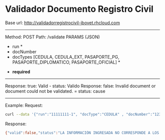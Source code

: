 # Validador Documento Registro Civil
Base url: http://validadorregistrocivil-jbovet.rhcloud.com

-------------
Method: POST 
Path: /validate
PARAMS (JSON)

 - run  *
 -  docNumber
 - docTypes [CEDULA,  CEDULA_EXT,  PASAPORTE_PG, PASAPORTE_DIPLOMATICO, PASAPORTE_OFICIAL] *

* **required**

 -------------
 
Response:                       true:  Valid - status: Valido
Response:                       false: Invalid document or document could not be validated. = status: cause

-------------
Example:
Request:
```sh
curl --data '{"run":"11111111-1", "docType":"CEDULA" , "docNumber":"123"}' -v -X POST -H 'Content-Type:application/json' http://validadorregistrocivil-jbovet.rhcloud.com/validate
```
Response:
```sh
{"valid":false,"status":"LA INFORMACIÓN INGRESADA NO CORRESPONDE A LOS REGISTROS, DOCUMENTO INVALIDO."}%
```
